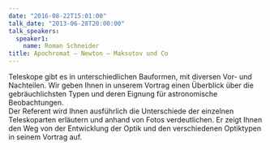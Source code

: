 ```yaml
---
date: "2016-08-22T15:01:00"
talk_date: "2013-06-28T20:00:00"
talk_speakers:
  speaker1:
    name: Roman Schneider
title: Apochromat – Newton – Maksutov und Co
---
```


Teleskope gibt es in unterschiedlichen Bauformen, mit diversen Vor- und Nachteilen. Wir geben Ihnen in unserem Vortrag einen Überblick über die gebräuchlichsten Typen und deren Eignung für astronomische Beobachtungen.  
Der Referent wird Ihnen ausführlich die Unterschiede der einzelnen Teleskoparten erläutern und anhand von Fotos verdeutlichen. Er zeigt Ihnen den Weg von der Entwicklung der Optik und den verschiedenen Optiktypen in seinem Vortrag auf.
